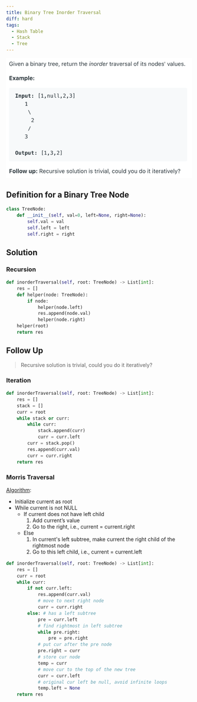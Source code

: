```yaml
---
title: Binary Tree Inorder Traversal
diff: hard
tags:
  - Hash Table
  - Stack
  - Tree
---
```


<img class="medium-zoom" src="/algo/binary-tree-inorder-traversal.png" alt="https://leetcode.com/problems/binary-tree-inorder-traversal">

## Definition for a Binary Tree Node

```py
class TreeNode:
    def __init__(self, val=0, left=None, right=None):
        self.val = val
        self.left = left
        self.right = right
```

## Solution

### Recursion

```py
def inorderTraversal(self, root: TreeNode) -> List[int]:
    res = []
    def helper(node: TreeNode):
        if node:
            helper(node.left)
            res.append(node.val)
            helper(node.right)
    helper(root)
    return res
```

## Follow Up

> Recursive solution is trivial, could you do it iteratively?

### Iteration

```py
def inorderTraversal(self, root: TreeNode) -> List[int]:
    res = []
    stack = []
    curr = root
    while stack or curr:
        while curr:
            stack.append(curr)
            curr = curr.left
        curr = stack.pop()
        res.append(curr.val)
        curr = curr.right
    return res
```

### Morris Traversal

[Algorithm](https://stackoverflow.com/a/5506601/6421652):

- Initialize current as root
- While current is not NULL
  - If current does not have left child
    1. Add current’s value
    2. Go to the right, i.e., current = current.right
  - Else
    1. In current's left subtree, make current the right child of the rightmost node
    2. Go to this left child, i.e., current = current.left

```py
def inorderTraversal(self, root: TreeNode) -> List[int]:
    res = []
    curr = root
    while curr:
        if not curr.left:
            res.append(curr.val)
            # move to next right node
            curr = curr.right
        else: # has a left subtree
            pre = curr.left
            # find rightmost in left subtree
            while pre.right:
                pre = pre.right
            # put cur after the pre node
            pre.right = curr
            # store cur node
            temp = curr
            # move cur to the top of the new tree
            curr = curr.left
            # original cur left be null, avoid infinite loops
            temp.left = None
    return res
```
